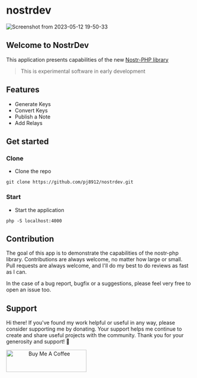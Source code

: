 # nostrdev

![Screenshot from 2023-05-12 19-50-33](https://github.com/pj8912/nostrdev/assets/59218902/7356a310-21c4-496d-9253-7e499811e0f5)

<h2>Welcome to  NostrDev</h2>

This application presents capabilities of the new [Nostr-PHP library](https://github.com/swentel/nostr-php/)

>  This is experimental software in early development 

## Features
- Generate Keys
- Convert Keys
- Publish a Note
- Add Relays

## Get started
### Clone 
- Clone the repo
 ``` 
 git clone https://github.com/pj8912/nostrdev.git
 ```
### Start
- Start the application
```shell
php -S localhost:4000
```

## Contribution

The goal of this app is to demonstrate the capabilities of the nostr-php library. Contributions are always welcome, no matter how large or small. Pull requests are always welcome, and I'll do my best to do reviews as fast as I can. 

In the case of a bug report, bugfix or a suggestions, please feel very free to open an issue too.


## Support

Hi there! If you've found my work helpful or useful in any way, please consider supporting me by donating. Your support helps me continue to create and share useful projects with the community. Thank you for your generosity and support! :handshake:


<a href="https://www.buymeacoffee.com/gjohnpinto" target="_blank" align="center"><img src="https://cdn.buymeacoffee.com/buttons/v2/default-yellow.png" alt="Buy Me A Coffee" style="height: 60px !important;width: 217px !important;" ></a>



